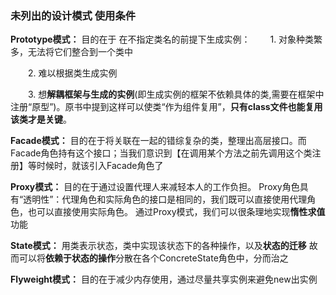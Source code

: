 ### 未列出的设计模式 使用条件

**Prototype模式：** 目的在于 在不指定类名的前提下生成实例：
&emsp;&emsp;1. 对象种类繁多，无法将它们整合到一个类中

&emsp;&emsp;2. 难以根据类生成实例

&emsp;&emsp;3. 想**解耦框架与生成的实例**(即生成实例的框架不依赖具体的类,需要在框架中注册“原型”)。原书中提到这样可以使类“作为组件复用”，**只有class文件也能复用该类才是关键**。

**Facade模式：** 目的在于将关联在一起的错综复杂的类，整理出高层接口。而Facade角色持有这个接口；当我们意识到【在调用某个方法之前先调用这个类注册】等时候时，就该引入Facade角色了

**Proxy模式：** 目的在于通过设置代理人来减轻本人的工作负担。
Proxy角色具有“透明性”：代理角色和实际角色的接口是相同的，我们既可以直接使用代理角色，也可以直接使用实际角色。
通过Proxy模式，我们可以很条理地实现**惰性求值**功能

**State模式：** 用类表示状态，类中实现该状态下的各种操作，以及**状态的迁移**
故而可以将**依赖于状态的操作**分散在各个ConcreteState角色中，分而治之

**Flyweight模式：** 目的在于减少内存使用，通过尽量共享实例来避免new出实例
